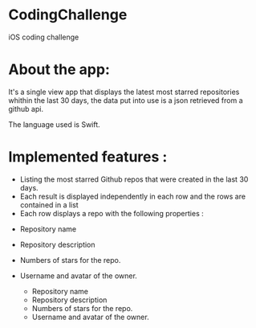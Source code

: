 # CodingChallenge
iOS coding challenge

# About the app:

It's a single view app that displays the latest most starred repositories whithin the last 30 days, the data put into use is  a json retrieved from a github api.

The language used is Swift.


# Implemented features :
- Listing the most starred Github repos that were created in the last 30 days.
- Each result is displayed independently in each row and the rows are contained in a list
- Each row displays a repo with the following properties :

+ Repository name
+ Repository description
+ Numbers of stars for the repo.
+ Username and avatar of the owner.

  + Repository name
  + Repository description
  + Numbers of stars for the repo.
  + Username and avatar of the owner.

